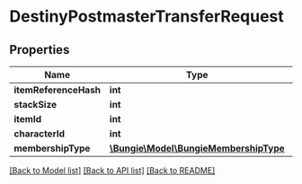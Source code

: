 # DestinyPostmasterTransferRequest

## Properties
Name | Type | Description | Notes
------------ | ------------- | ------------- | -------------
**itemReferenceHash** | **int** |  | [optional] 
**stackSize** | **int** |  | [optional] 
**itemId** | **int** |  | [optional] 
**characterId** | **int** |  | [optional] 
**membershipType** | [**\Bungie\Model\BungieMembershipType**](BungieMembershipType.md) |  | [optional] 

[[Back to Model list]](../README.md#documentation-for-models) [[Back to API list]](../README.md#documentation-for-api-endpoints) [[Back to README]](../README.md)



